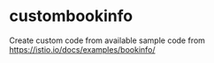 # custombookinfo
Create custom code from available sample code from https://istio.io/docs/examples/bookinfo/

